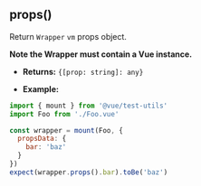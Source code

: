## props()

Return `Wrapper` `vm` props object.

**Note the Wrapper must contain a Vue instance.**

- **Returns:** `{[prop: string]: any}`

- **Example:**

```js
import { mount } from '@vue/test-utils'
import Foo from './Foo.vue'

const wrapper = mount(Foo, {
  propsData: {
    bar: 'baz'
  }
})
expect(wrapper.props().bar).toBe('baz')
```
